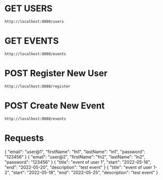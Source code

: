 # GET USERS
	http://localhost:8080/users

# GET EVENTS
	http://localhost:8080/events

# POST Register New User
	http://localhost:8080/register

# POST Create New Event
	http://localhost:8080/events

# Requests

{
 "email": "user@1",
 "firstName": "fn1",
 "lastName": "ln1",
 "password": "123456"
 }
 {
 "email": "user@2",
 "firstName": "fn2",
 "lastName": "ln2",
 "password": "123456"
 }
 {
 "title": "event of user 1",
 "start": "2022-05-16",
 "end": "2022-05-20",
 "description": "test event"
}
{
 "title": "event of user 1-2",
 "start": "2022-05-18",
 "end": "2022-05-25",
 "description": "test event"
}

